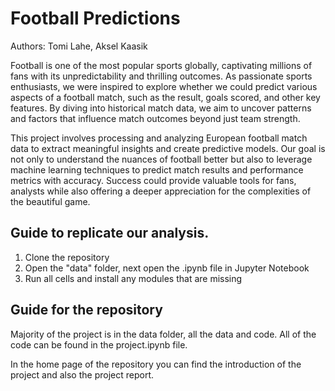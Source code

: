 # Football Predictions
Authors: Tomi Lahe, Aksel Kaasik

Football is one of the most popular sports globally, captivating millions of fans with its unpredictability and thrilling outcomes. As passionate sports enthusiasts, we were inspired to explore whether we could predict various aspects of a football match, such as the result, goals scored, and other key features. By diving into historical match data, we aim to uncover patterns and factors that influence match outcomes beyond just team strength.

This project involves processing and analyzing European football match data to extract meaningful insights and create predictive models. Our goal is not only to understand the nuances of football better but also to leverage machine learning techniques to predict match results and performance metrics with accuracy. Success could provide valuable tools for fans, analysts while also offering a deeper appreciation for the complexities of the beautiful game.

## Guide to replicate our analysis.
1) Clone the repository
2) Open the "data" folder, next open the .ipynb file in Jupyter Notebook
3) Run all cells and install any modules that are missing

## Guide for the repository
Majority of the project is in the data folder, all the data and code. All of the code can be found in the project.ipynb file.

In the home page of the repository you can find the introduction of the project and also the project report.
